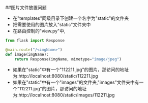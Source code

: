 ##图片文件放置问题

- 在"templates"同级目录下创建一个名字为"static"的文件夹
- 把需要使用的图片放入"static"文件夹中
- 在路由控制的"view.py"中,<br>

```Python
from flask import Response

@main.route("/<imgName>")
def image(imgName):
    return Response(imgName, mimetype="image/jpeg")
```
- 如果在"static"中有一个"112211.jpg"的图片，那访问的地址为:http://localhost:8080/static/112211.jpg
- 如果在"static"中有一个"images"的文件夹,"images"文件夹中有一个"112211.jpg"的图片，那访问的地址为:http://localhost:8080/static/images/112211.jpg
